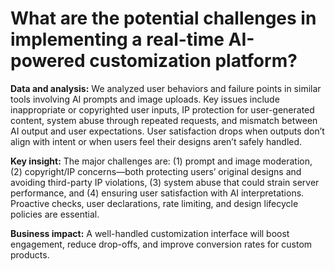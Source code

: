 # What are the potential challenges in implementing a real-time AI-powered customization platform?

**Data and analysis:** We analyzed user behaviors and failure points in similar tools involving AI prompts and image uploads. Key issues include inappropriate or copyrighted user inputs, IP protection for user-generated content, system abuse through repeated requests, and mismatch between AI output and user expectations. User satisfaction drops when outputs don’t align with intent or when users feel their designs aren’t safely handled.

**Key insight:** The major challenges are: (1) prompt and image moderation, (2) copyright/IP concerns—both protecting users’ original designs and avoiding third-party IP violations, (3) system abuse that could strain server performance, and (4) ensuring user satisfaction with AI interpretations. Proactive checks, user declarations, rate limiting, and design lifecycle policies are essential.

**Business impact:** A well-handled customization interface will boost engagement, reduce drop-offs, and improve conversion rates for custom products.
